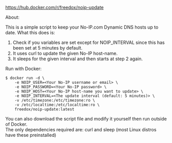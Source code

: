 https://hub.docker.com/r/freedox/noip-update

About:

This is a simple script to keep your No-IP.com Dynamic DNS hosts up to date. 
What this does is:

1. Check if you variables are set except for NOIP_INTERVAL since this has been set at 5 minutes by default.
2. It uses curl to update the given No-IP host-name.
3. It sleeps for the given interval and then starts at step 2 again.

Run with Docker:

````
$ docker run -d \
	-e NOIP_USER=<Your No-IP username or email> \
	-e NOIP_PASSWORD=<Your No-IP password> \
	-e NOIP_HOST=<Your No-IP host-name you want to update> \
	-e NOIP_INTERVAL=<The update interval (default: 5 minutes)> \
	-v /etc/timezone:/etc/timezone:ro \
	-v /etc/localtime:/etc/localtime:ro \
	freedox/noip-update:latest
````

You can also download the script file and modify it yourself then run outside of Docker. \
The only dependencies required are: curl and sleep (most Linux distros have these preinstalled)
